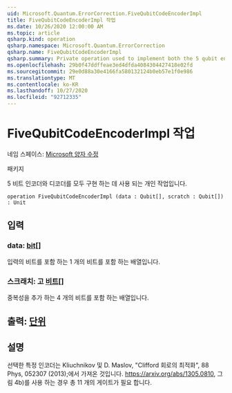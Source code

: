 ```yaml
---
uid: Microsoft.Quantum.ErrorCorrection.FiveQubitCodeEncoderImpl
title: FiveQubitCodeEncoderImpl 작업
ms.date: 10/26/2020 12:00:00 AM
ms.topic: article
qsharp.kind: operation
qsharp.namespace: Microsoft.Quantum.ErrorCorrection
qsharp.name: FiveQubitCodeEncoderImpl
qsharp.summary: Private operation used to implement both the 5 qubit encoder and decoder.
ms.openlocfilehash: 29b0f47ddffeae3ed4dfda4084304427418e02fd
ms.sourcegitcommit: 29e0d88a30e4166fa580132124b0eb57e1f0e986
ms.translationtype: MT
ms.contentlocale: ko-KR
ms.lasthandoff: 10/27/2020
ms.locfileid: "92712335"
---
```

# <a name="fivequbitcodeencoderimpl-operation"></a>FiveQubitCodeEncoderImpl 작업

네임 스페이스: [Microsoft 양자 수정](xref:Microsoft.Quantum.ErrorCorrection)

패키지 [](https://nuget.org/packages/)


5 비트 인코더와 디코더를 모두 구현 하는 데 사용 되는 개인 작업입니다.

```qsharp
operation FiveQubitCodeEncoderImpl (data : Qubit[], scratch : Qubit[]) : Unit
```


## <a name="input"></a>입력

### <a name="data--qubit"></a>data: [bit](xref:microsoft.quantum.lang-ref.qubit)[]

입력의 비트를 포함 하는 1 개의 비트를 포함 하는 배열입니다.


### <a name="scratch--qubit"></a>스크래치: 고 [비트](xref:microsoft.quantum.lang-ref.qubit)[]

중복성을 추가 하는 4 개의 비트를 포함 하는 배열입니다.



## <a name="output--unit"></a>출력: [단위](xref:microsoft.quantum.lang-ref.unit)



## <a name="remarks"></a>설명

선택한 특정 인코더는 Kliuchnikov 및 D. Maslov, "Clifford 회로의 최적화", 88 Phys, 052307 (2013);에서 가져온 것입니다. https://arxiv.org/abs/1305.0810, 그림 4b)를 사용 하는 경우 총 11 개의 게이트가 필요 합니다.
